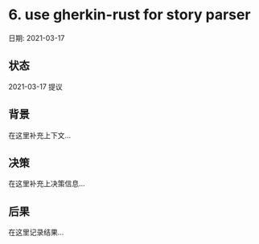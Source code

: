 # 6. use gherkin-rust for story parser

日期: 2021-03-17

## 状态

2021-03-17 提议

## 背景

在这里补充上下文...

## 决策

在这里补充上决策信息...

## 后果

在这里记录结果...
